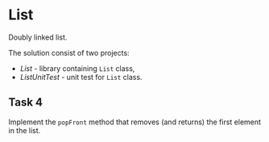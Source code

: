# List
Doubly linked list.

The solution consist of two projects:
* _List_ - library containing `List` class,
* _ListUnitTest_ - unit test for `List` class.

## Task 4

Implement the `popFront` method that removes (and returns) the first element in the list.
